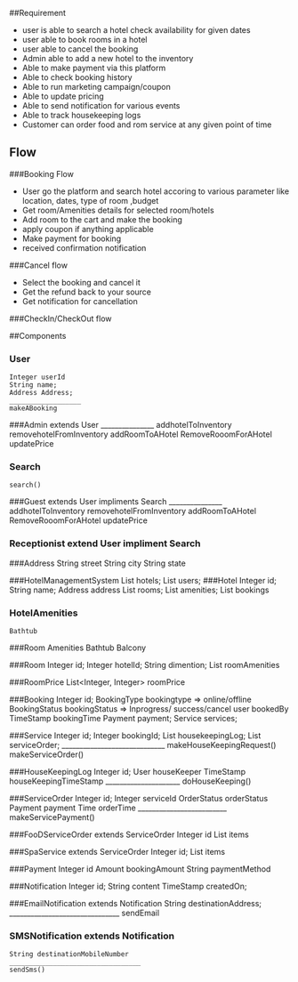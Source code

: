 ##Requirement
- user is able to search a hotel check availability for given dates
- user able to book rooms in a hotel 
- user able to cancel the booking 
- Admin able to add a new hotel to the inventory 
- Able to make payment via this platform
- Able to check booking history 
- Able to run marketing campaign/coupon
- Able to update pricing
- Able to send notification for various events
- Able to track housekeeping logs
- Customer can order food and rom service at any given point of time


## Flow 
###Booking Flow 
- User go the platform and search hotel accoring to various parameter 
  like location, dates, type of room ,budget
- Get room/Amenities details for selected room/hotels
- Add room to the cart and make the booking 
- apply coupon if anything applicable
- Make payment for booking 
- received confirmation notification

###Cancel flow 
- Select the booking and cancel it
- Get the refund back to your source
- Get notification for cancellation

###CheckIn/CheckOut flow







##Components

### User 
    Integer userId
    String name;
    Address Address;
    __________________
    makeABooking


###Admin extends User
    _______________
    addhotelToInventory
    removehotelFromInventory
    addRoomToAHotel
    RemoveRooomForAHotel
    updatePrice

### Search<Interface>
    search()

###Guest extends User impliments Search
    _______________
    addhotelToInventory
    removehotelFromInventory
    addRoomToAHotel
    RemoveRooomForAHotel
    updatePrice

### Receptionist extend User impliment Search 

###Address
    String street 
    String city 
    String state

###HotelManagementSystem
    List<Hotel> hotels;
    List<User> users;
###Hotel 
    Integer id;
    String name;
    Address address
    List<Room> rooms;
    List<HotelAmenity> amenities;
    List<Booking> bookings


    

    

### HotelAmenities
    Bathtub


###Room Amenities <Enum>
    Bathtub
    Balcony 
    
    
###Room
    Integer id;
    Integer hotelId;
    String dimention;
    List<RoomAmenities> roomAmenities
    


###RoomPrice
    List<Integer, Integer> roomPrice
    
    

###Booking 
    Integer id;
    BookingType bookingtype => online/offline
    BookingStatus bookingStatus => Inprogress/ success/cancel
    user bookedBy
    TimeStamp bookingTime
    Payment payment;
    Service services;
    



###Service
    Integer id;
    Integer  bookingId;
    List<HouseKeepingLog> housekeepingLog;
    List<ServiceOrder> serviceOrder;
    _____________________________
    makeHouseKeepingRequest()
    makeServiceOrder()


###HouseKeepingLog
    Integer id;
    User houseKeeper
    TimeStamp houseKeepingTimeStamp
    _____________________
    doHouseKeeping()


###ServiceOrder
    Integer id;
    Integer serviceId
    OrderStatus orderStatus
    Payment payment
    Time orderTime
    _________________________
    makeServicePayment()

###FooDServiceOrder extends ServiceOrder
    Integer id
    List<FoodItems> items
    
###SpaService extends ServiceOrder 
    Integer id;
    List<SpaService> items


###Payment
    Integer id 
    Amount bookingAmount
    String paymentMethod


###Notification
    Integer id;
    String content
    TimeStamp createdOn;

###EmailNotification extends Notification
    String destinationAddress;
    _______________________________
    sendEmail

### SMSNotification extends Notification
    String destinationMobileNumber
    _________________________________
    sendSms()




    
    
    










